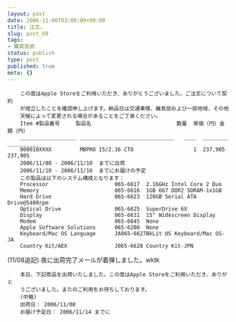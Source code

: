 ```yaml
---
layout: post
date: 2006-11-06T03:00:00+09:00
title: 注文。
slug: post_69
tags:
- 購買意欲
status: publish
type: post
published: true
meta: {}
---
```

        この度はApple Storeをご利用いただき、ありがとうございました。ご注文について契約
        が成立したことを確認申し上げます。納品日は交通事情、離島部および一部地域、その他
        天候によって変更される場合があることをご了承ください。
        Item #製品番号     製品名                           数量  単価（円）金額（円）
        __________________ ______________________________   ____  ________  __________
        000010XXXX         MBPRO 15/2.16 CTO                   1  237,905     237,905
        2006/11/08 - 2006/11/10  までに出荷
        2006/11/10 - 2006/11/16  までにお届けの予定
        この製品は以下のシステム構成となります：
        Processor                     065-6617  2.16GHz Intel Core 2 Duo
        Memory                        065-6616  1GB 667 DDR2 SDRAM-1x1GB
        Hard Drive                    065-6623  120GB Serial ATA Drive@5400rpm
        Optical Drive                 065-6625  SuperDrive 6X
        Display                       065-6631  15" Widescreen Display
        Modem                         065-6645  None
        Apple Software Solutions      065-6200  None
        Keyboard/Mac OS Language      JA065-6627BkLit US Keyboard/Mac OS-JA
        Country Kit/AEX               J065-6628 Country Kit-JPN

<!--more-->
(11/08追記)
夜に出荷完了メールが着弾しました。wktk

        本日、下記商品を出荷いたしました。この度はApple Storeをご利用いただき、ありがと
        うございました。またのご利用をお待ちしております。
        (中略)
        出荷日： 2006/11/08
        お届け予定日： 2006/11/14 までに
